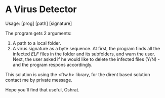 # A Virus Detector

Usage: [prog] [path] [signature]

The program gets 2 arguments: 
1. A path to a local folder.
2. A virus signature as a byte sequence.
At first, the program finds all the infected *ELF* files in the folder and its subfolders, and warn the user.
Next, the user asked if he would like to delete the infected files (Y/N) - and the program respons accordingly.

This solution is using the <ftw.h> library, for the dirent based solution contact me by private message.

Hope you'll find that useful,
Oshrat.

